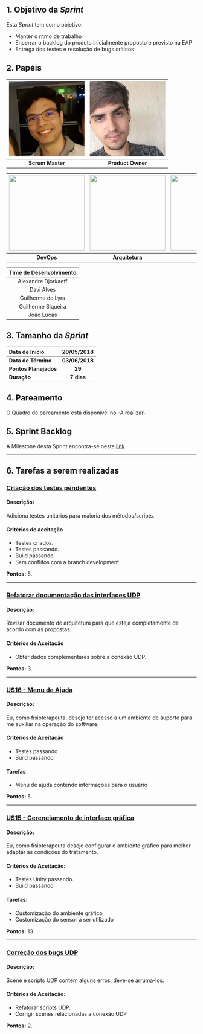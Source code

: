 ## 1. Objetivo da _Sprint_

<p align="justify">Esta <i>Sprint</i> tem como objetivo:</p>

- Manter o ritmo de trabalho
- Encerrar o backlog do produto inicialmente proposto e previsto na EAP
- Entrega dos testes e resolução de bugs críticos

## 2. Papéis

| <img src="https://github.com/RomeuCarvalhoAntunes/2018.1-Reabilitacao-Motora/blob/master/docs/imagens/grupo/Victor_Moura.png?raw=true" width="200" height="200"/> |  <img src="https://github.com/RomeuCarvalhoAntunes/2018.1-Reabilitacao-Motora/blob/master/docs/imagens/grupo/Lucas_Malta.png?raw=true" width="200" height="200"/> |
|:--:|:--:|
| **Scrum Master** | **Product Owner** |

| <img src="https://github.com/fga-gpp-mds/2018.1-Reabilitacao-Motora/blob/development/docs/imagens/grupo/Romeu_Antunes.png?raw=true" width="200" height="200"/> | <img src="https://github.com/fga-gpp-mds/2018.1-Reabilitacao-Motora/blob/development/docs/imagens/grupo/Arthur_Diniz.png?raw=true" width="200" height="200"/> | <img src="https://github.com/fga-gpp-mds/2018.1-Reabilitacao-Motora/blob/development/docs/imagens/grupo/Vitor_Falc%C3%A3o.png?raw=true" width="200" height="200"/> |
|:--:|:--:|:--:|
| **DevOps** | **Arquitetura** | **Joker** |

| Time de Desenvolvimento |
|:--:|
| Alexandre Djorkaeff |
| Davi Alves |
| Guilherme de Lyra |
| Guilherme Siqueira |
| João Lucas |

## 3. Tamanho da _Sprint_

| Data de Início | 20/05/2018 |
|:--|:--:|
| **Data de Término** | **03/06/2018** |
| **Pontos Planejados** | **29**|
| **Duração** | **7 dias** |


## 4. Pareamento

O Quadro de pareamento está disponível no -A realizar-



## 5. Sprint Backlog

A Milestone desta Sprint encontra-se neste [link](https://github.com/fga-gpp-mds/2018.1-Reabilitacao-Motora/milestone/15)

-------

## 6. Tarefas a serem realizadas


### [Criação dos testes pendentes](https://github.com/fga-gpp-mds/2018.1-Reabilitacao-Motora/issues/188)

#### Descrição:
Adiciona testes unitários para maioria dos métodos/scripts.

#### Critérios de aceitação
- Testes criados.
- Testes passando.
- Build passando
- Sem conflitos com a branch development


**Pontos:** 5.

---

### [Refatorar documentação das interfaces UDP](https://github.com/fga-gpp-mds/2018.1-Reabilitacao-Motora/issues/197)

#### Descrição:
Revisar documento de arquitetura para que esteja completamente de acordo com as propostas.

#### Critérios de Aceitação
- Obter dados complementares sobre a conexão UDP.

**Pontos:** 3.

---

### [US16 - Menu de Ajuda](https://github.com/fga-gpp-mds/2018.1-Reabilitacao-Motora/issues/192)

#### Descrição:
Eu, como fisioterapeuta, desejo ter acesso a um ambiente de suporte para me auxiliar na operação do software.

#### Critérios de Aceitação
- Testes passando
- Build passando


#### Tarefas
- Menu de ajuda contendo informações para o usuário

**Pontos:** 5.

---

### [US15 - Gerenciamento de interface gráfica](https://github.com/fga-gpp-mds/2018.1-Reabilitacao-Motora/issues/194)

#### Descrição:
Eu, como fisioterapeuta desejo configurar o ambiente gráfico para melhor adaptar às condições do tratamento.

#### Critérios de Aceitação:
- Testes Unity passando.
- Build passando

#### Tarefas:
- Customização do ambiente gráfico
- Customização do sensor a ser utilizado

**Pontos:** 13.

---

### [Correção dos bugs UDP](https://github.com/fga-gpp-mds/2018.1-Reabilitacao-Motora/issues/195)

#### Descrição:
Scene e scripts UDP contem alguns erros, deve-se arruma-los.

#### Critérios de Aceitação:
- Refatorar scripts UDP.
- Corrigir scenes relacionadas a conexão UDP

**Pontos:** 2.
